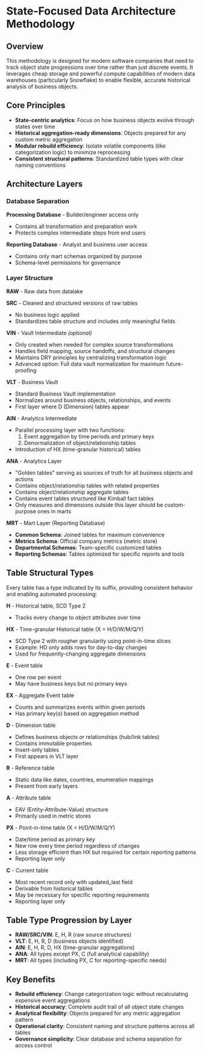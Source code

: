 # State-Focused Data Architecture Methodology

## Overview

This methodology is designed for modern software companies that need to track object state progressions over time rather than just discrete events. It leverages cheap storage and powerful compute capabilities of modern data warehouses (particularly Snowflake) to enable flexible, accurate historical analysis of business objects.

## Core Principles

- **State-centric analytics**: Focus on how business objects evolve through states over time
- **Historical aggregation-ready dimensions**: Objects prepared for any custom metric aggregation
- **Modular rebuild efficiency**: Isolate volatile components (like categorization logic) to minimize reprocessing
- **Consistent structural patterns**: Standardized table types with clear naming conventions

## Architecture Layers

### Database Separation

**Processing Database** - Builder/engineer access only
- Contains all transformation and preparation work
- Protects complex intermediate steps from end users

**Reporting Database** - Analyst and business user access  
- Contains only mart schemas organized by purpose
- Schema-level permissions for governance

### Layer Structure

**RAW** - Raw data from datalake

**SRC** - Cleaned and structured versions of raw tables
- No business logic applied
- Standardizes table structure and includes only meaningful fields

**VIN** - Vault Intermediate *(optional)*
- Only created when needed for complex source transformations
- Handles field mapping, source handoffs, and structural changes
- Maintains DRY principles by centralizing transformation logic
- Advanced option: Full data vault normalization for maximum future-proofing

**VLT** - Business Vault
- Standard Business Vault implementation
- Normalizes around business objects, relationships, and events
- First layer where D (Dimension) tables appear

**AIN** - Analytics Intermediate  
- Parallel processing layer with two functions:
  1. Event aggregation by time periods and primary keys
  2. Denormalization of object/relationship tables
- Introduction of HX (time-granular historical) tables

**ANA** - Analytics Layer
- "Golden tables" serving as sources of truth for all business objects and actions
- Contains object/relationship tables with related properties
- Contains object/relationship aggregate tables  
- Contains event tables structured like Kimball fact tables
- Only measures and dimensions outside this layer should be custom-purpose ones in marts

**MRT** - Mart Layer (Reporting Database)
- **Common Schema**: Joined tables for maximum convenience
- **Metrics Schema**: Official company metrics (metric store)
- **Departmental Schemas**: Team-specific customized tables
- **Reporting Schemas**: Tables optimized for specific reports and tools

## Table Structural Types

Every table has a type indicated by its suffix, providing consistent behavior and enabling automated processing:

**H** - Historical table, SCD Type 2
- Tracks every change to object attributes over time

**HX** - Time-granular Historical table (X = H/D/W/M/Q/Y)
- SCD Type 2 with rougher granularity using point-in-time slices
- Example: HD only adds rows for day-to-day changes
- Used for frequently-changing aggregate dimensions

**E** - Event table
- One row per event
- May have business keys but no primary keys

**EX** - Aggregate Event table  
- Counts and summarizes events within given periods
- Has primary key(s) based on aggregation method

**D** - Dimension table
- Defines business objects or relationships (hub/link tables)
- Contains immutable properties
- Insert-only tables
- First appears in VLT layer

**R** - Reference table
- Static data like dates, countries, enumeration mappings
- Present from early layers

**A** - Attribute table
- EAV (Entity-Attribute-Value) structure
- Primarily used in metric stores

**PX** - Point-in-time table (X = H/D/W/M/Q/Y)
- Date/time period as primary key
- New row every time period regardless of changes
- Less storage efficient than HX but required for certain reporting patterns
- Reporting layer only

**C** - Current table
- Most recent record only with updated_last field
- Derivable from historical tables
- May be necessary for specific reporting requirements
- Reporting layer only

## Table Type Progression by Layer

- **RAW/SRC/VIN**: E, H, R (raw source structures)
- **VLT**: E, H, R, D (business objects identified)
- **AIN**: E, H, R, D, HX (time-granular aggregations)
- **ANA**: All types except PX, C (full analytical capability)
- **MRT**: All types (including PX, C for reporting-specific needs)

## Key Benefits

- **Rebuild efficiency**: Change categorization logic without recalculating expensive event aggregations
- **Historical accuracy**: Complete audit trail of all object state changes
- **Analytical flexibility**: Objects prepared for any metric aggregation pattern
- **Operational clarity**: Consistent naming and structure patterns across all tables
- **Governance simplicity**: Clear database and schema separation for access control